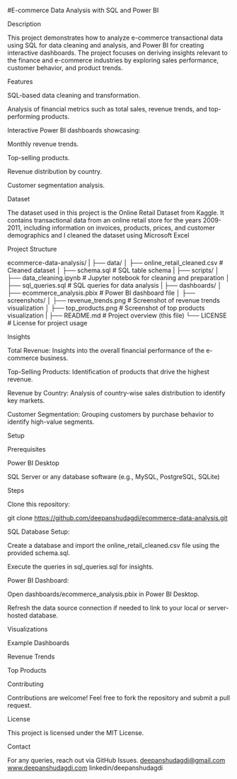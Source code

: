 #E-commerce Data Analysis with SQL and Power BI

Description

This project demonstrates how to analyze e-commerce transactional data using SQL for data cleaning and analysis, and Power BI for creating interactive dashboards. The project focuses on deriving insights relevant to the finance and e-commerce industries by exploring sales performance, customer behavior, and product trends.

Features

SQL-based data cleaning and transformation.

Analysis of financial metrics such as total sales, revenue trends, and top-performing products.

Interactive Power BI dashboards showcasing:

Monthly revenue trends.

Top-selling products.

Revenue distribution by country.

Customer segmentation analysis.

Dataset

The dataset used in this project is the Online Retail Dataset from Kaggle. It contains transactional data from an online retail store for the years 2009-2011, including information on invoices, products, prices, and customer demographics and I cleaned the dataset using Microsoft Excel 

Project Structure

ecommerce-data-analysis/
|
├── data/
│   ├── online_retail_cleaned.csv      # Cleaned dataset
│   ├── schema.sql                     # SQL table schema
|
├── scripts/
│   ├── data_cleaning.ipynb            # Jupyter notebook for cleaning and preparation
│   ├── sql_queries.sql                # SQL queries for data analysis
|
├── dashboards/
│   ├── ecommerce_analysis.pbix        # Power BI dashboard file
│   ├── screenshots/
│       ├── revenue_trends.png         # Screenshot of revenue trends visualization
│       ├── top_products.png           # Screenshot of top products visualization
|
├── README.md                          # Project overview (this file)
└── LICENSE                            # License for project usage

Insights

Total Revenue: Insights into the overall financial performance of the e-commerce business.

Top-Selling Products: Identification of products that drive the highest revenue.

Revenue by Country: Analysis of country-wise sales distribution to identify key markets.

Customer Segmentation: Grouping customers by purchase behavior to identify high-value segments.

Setup

Prerequisites

Power BI Desktop

SQL Server or any database software (e.g., MySQL, PostgreSQL, SQLite)

Steps

Clone this repository:

git clone https://github.com/deepanshudagdi/ecommerce-data-analysis.git

SQL Database Setup:

Create a database and import the online_retail_cleaned.csv file using the provided schema.sql.

Execute the queries in sql_queries.sql for insights.

Power BI Dashboard:

Open dashboards/ecommerce_analysis.pbix in Power BI Desktop.

Refresh the data source connection if needed to link to your local or server-hosted database.

Visualizations

Example Dashboards

Revenue Trends



Top Products


Contributing

Contributions are welcome! Feel free to fork the repository and submit a pull request.

License

This project is licensed under the MIT License.

Contact

For any queries, reach out via GitHub Issues.
deepanshudagdi@gmail.com
www.deepanshudagdi.com
linkedin/deepanshudagdi

